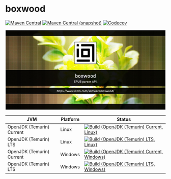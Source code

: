 boxwood
===

[![Maven Central](https://img.shields.io/maven-central/v/com.io7m.boxwood/com.io7m.boxwood.svg?style=flat-square)](http://search.maven.org/#search%7Cga%7C1%7Cg%3A%22com.io7m.boxwood%22)
[![Maven Central (snapshot)](https://img.shields.io/nexus/s/com.io7m.boxwood/com.io7m.boxwood?server=https%3A%2F%2Fs01.oss.sonatype.org&style=flat-square)](https://s01.oss.sonatype.org/content/repositories/snapshots/com/io7m/boxwood/)
[![Codecov](https://img.shields.io/codecov/c/github/io7m/boxwood.svg?style=flat-square)](https://codecov.io/gh/io7m/boxwood)

![com.io7m.boxwood](./src/site/resources/boxwood.jpg?raw=true)

| JVM | Platform | Status |
|-----|----------|--------|
| OpenJDK (Temurin) Current | Linux | [![Build (OpenJDK (Temurin) Current, Linux)](https://img.shields.io/github/actions/workflow/status/io7m/boxwood/main.linux.temurin.current.yml)](https://github.com/io7m/boxwood/actions?query=workflow%3Amain.linux.temurin.current)|
| OpenJDK (Temurin) LTS | Linux | [![Build (OpenJDK (Temurin) LTS, Linux)](https://img.shields.io/github/actions/workflow/status/io7m/boxwood/main.linux.temurin.lts.yml)](https://github.com/io7m/boxwood/actions?query=workflow%3Amain.linux.temurin.lts)|
| OpenJDK (Temurin) Current | Windows | [![Build (OpenJDK (Temurin) Current, Windows)](https://img.shields.io/github/actions/workflow/status/io7m/boxwood/main.windows.temurin.current.yml)](https://github.com/io7m/boxwood/actions?query=workflow%3Amain.windows.temurin.current)|
| OpenJDK (Temurin) LTS | Windows | [![Build (OpenJDK (Temurin) LTS, Windows)](https://img.shields.io/github/actions/workflow/status/io7m/boxwood/main.windows.temurin.lts.yml)](https://github.com/io7m/boxwood/actions?query=workflow%3Amain.windows.temurin.lts)|
